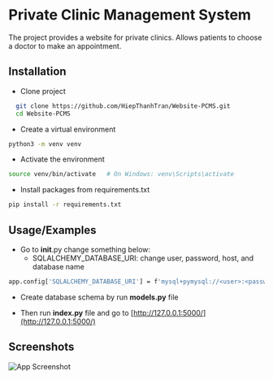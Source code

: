 # Private Clinic Management System

The project provides a website for private clinics. Allows patients to choose a doctor to make an appointment.

## Installation

- Clone project

```bash
  git clone https://github.com/HiepThanhTran/Website-PCMS.git
  cd Website-PCMS
```

- Create a virtual environment

```bash
python3 -m venv venv
```

- Activate the environment

```bash
source venv/bin/activate   # On Windows: venv\Scripts\activate
```

- Install packages from requirements.txt

```bash
pip install -r requirements.txt
```

## Usage/Examples

- Go to __init__.py change something below:
    - SQLALCHEMY_DATABASE_URI: change user, password, host, and database name
```bash
app.config['SQLALCHEMY_DATABASE_URI'] = f'mysql+pymysql://<user>:<password>@<host>/<database name>?charset=utf8mb4'
```

- Create database schema by run **models.py** file

- Then run **index.py** file and go to [http://127.0.0.1:5000/](http://127.0.0.1:5000/)

## Screenshots

![App Screenshot](https://via.placeholder.com/468x300?text=App+Screenshot+Here)